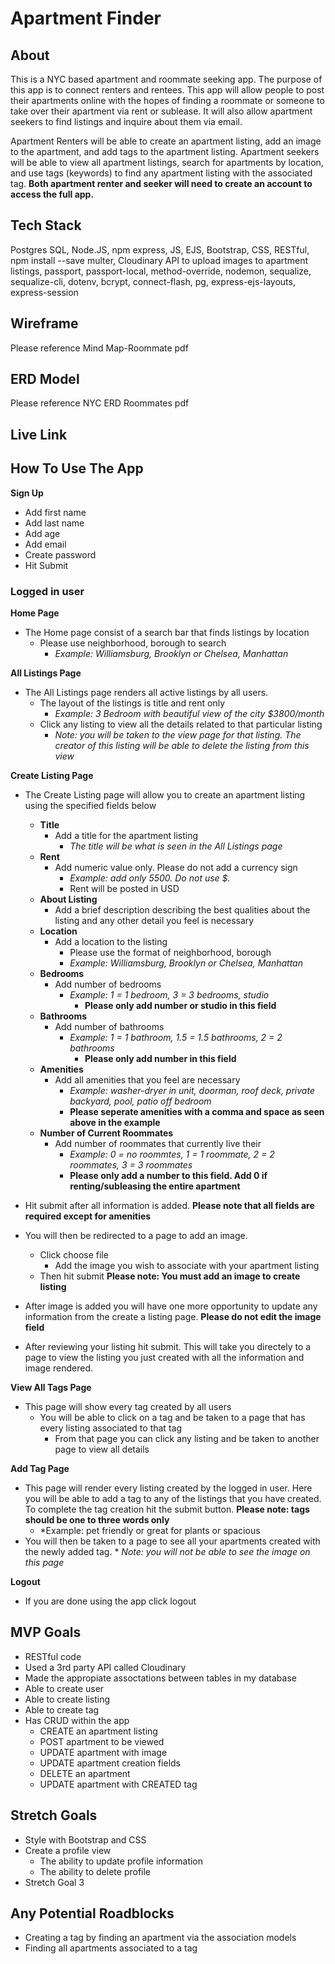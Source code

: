 # Apartment Finder

## About 

This is a NYC based apartment and roommate seeking app. The purpose of this app is to connect renters and rentees. This app will allow people to post their apartments online with the hopes of finding a roommate or someone to take over their apartment via rent or sublease. It will also allow apartment seekers to find listings and inquire about them via email.

Apartment Renters will be able to create an apartment listing, add an image to the apartment, and add tags to the apartment listing. Apartment seekers will be able to view all apartment listings, search for apartments by location, and use tags (keywords) to find any apartment listing with the associated tag. **Both apartment renter and seeker will need to create an account to access the full app.**

## Tech Stack

Postgres SQL, Node.JS, npm express, JS, EJS, Bootstrap, CSS, RESTful, npm install --save multer, Cloudinary API to upload images to apartment listings, passport, passport-local, method-override, nodemon, sequalize, sequalize-cli, dotenv, bcrypt, connect-flash, pg, express-ejs-layouts, express-session

## Wireframe

Please reference Mind Map-Roommate pdf

## ERD Model

Please reference NYC ERD Roommates pdf

## Live Link

## How To Use The App
**Sign Up**
* Add first name
* Add last name
* Add age
* Add email
* Create password
* Hit Submit

### Logged in user
**Home Page**
* The Home page consist of a search bar that finds listings by location
    * Please use neighborhood, borough to search
        * *Example: Williamsburg, Brooklyn or Chelsea, Manhattan*

**All Listings Page**
* The All Listings page renders all active listings by all users.
    * The layout of the listings is title and rent only
        * *Example: 3 Bedroom with beautiful view of the city $3800/month*
    * Click any listing to view all the details related to that particular listing
        * *Note: you will be taken to the view page for that listing. The creator of this listing will be able to delete the listing from this view*

**Create Listing Page**
* The Create Listing page will allow you to create an apartment listing using the specified fields below
    * **Title**
        * Add a title for the apartment listing
            * *The title will be what is seen in the All Listings page*
    * **Rent**
        * Add numeric value only. Please do not add a currency sign
            * *Example: add only 5500. Do not use $.*
            * Rent will be posted in USD
    * **About Listing**
        * Add a brief description describing the best qualities about the listing and any other detail you feel is necessary
    * **Location**
        * Add a location to the listing
            * Please use the format of neighborhood, borough
            * *Example: Williamsburg, Brooklyn or Chelsea, Manhattan*
    * **Bedrooms**
        * Add number of bedrooms
            * *Example: 1 = 1 bedroom, 3 = 3 bedrooms, studio*
                * **Please only add number or studio in this field**
    * **Bathrooms**
        * Add number of bathrooms
            * *Example: 1 = 1 bathroom, 1.5 = 1.5 bathrooms, 2 = 2 bathrooms*
                * **Please only add number in this field**
    * **Amenities**
        * Add all amenities that you feel are necessary
            * *Example: washer-dryer in unit, doorman, roof deck, private backyard, pool, patio off bedroom*
            * **Please seperate amenities with a comma and space as seen above in the example**
    * **Number of Current Roommates**
        * Add number of roommates that currently live their
            * *Example: 0 = no roommtes, 1 = 1 roommate, 2 = 2 roommates, 3 = 3 roommates*
            * **Please only add a number to this field. Add 0 if renting/subleasing the entire apartment**

* Hit submit after all information is added. **Please note that all fields are required except for amenities**

* You will then be redirected to a page to add an image. 
    * Click choose file
        * Add the image you wish to associate with your apartment listing
    * Then hit submit
    **Please note: You must add an image to create listing**

* After image is added you will have one more opportunity to update any information from the create a listing page. **Please do not edit the image field**

* After reviewing your listing hit submit. This will take you directely to a page to view the listing you just created with all the information and image rendered.

**View All Tags Page**
* This page will show every tag created by all users
    * You will be able to click on a tag and be taken to a page that has every listing associated to that tag
        * From that page you can click any listing and be taken to another page to view all details

**Add Tag Page**
* This page will render every listing created by the logged in user. Here you will be able to add a tag to any of the listings that you have created. To complete the tag creation hit the submit button.
    **Please note: tags should be one to three words only**
    * *Example: pet friendly or great for plants or spacious
* You will then be taken to a page to see all your apartments created with the newly added tag.
        * *Note: you will not be able to see the image on this page*

**Logout**
* If you are done using the app click logout
                   
## MVP Goals

* RESTful code
* Used a 3rd party API called Cloudinary
* Made the appropiate assoctations between tables in my database
* Able to create user
* Able to create listing
* Able to create tag
* Has CRUD within the app
    * CREATE an apartment listing
    * POST apartment to be viewed
    * UPDATE apartment with image
    * UPDATE apartment creation fields
    * DELETE an apartment
    * UPDATE apartment with CREATED tag

## Stretch Goals

* Style with Bootstrap and CSS
* Create a profile view
    * The ability to update profile information
    * The ability to delete profile
* Stretch Goal 3

## Any Potential Roadblocks
* Creating a tag by finding an apartment via the association models
* Finding all apartments associated to a tag
